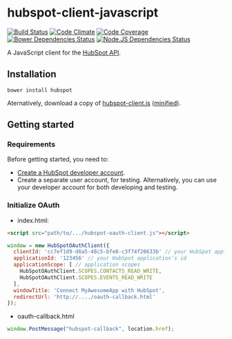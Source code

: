 hubspot-client-javascript
=========================

[![Build Status](https://img.shields.io/travis/amercier/hubspot-oauth-client/master.svg?style=flat-square)](https://travis-ci.org/amercier/hubspot-oauth-client)
[![Code Climate](https://img.shields.io/codeclimate/github/amercier/hubspot-oauth-client.svg?style=flat-square)](https://codeclimate.com/github/amercier/hubspot-oauth-client)
[![Code Coverage](https://img.shields.io/codeclimate/coverage/github/amercier/hubspot-oauth-client.svg?style=flat-square)](https://codeclimate.com/github/amercier/hubspot-oauth-client)
[![Bower Dependencies Status](https://www.versioneye.com/user/projects/54c555df49fdf25cd9000002/badge.svg?style=flat-square)](https://www.versioneye.com/user/projects/54c555df49fdf25cd9000002)
[![Node.JS Dependencies Status](https://www.versioneye.com/user/projects/54c5577d49fdf2d607000054/badge.svg?style=flat-square)](https://www.versioneye.com/user/projects/54c5577d49fdf2d607000054)

A JavaScript client for the [HubSpot API](http://developers.hubspot.com/).

Installation
------------

    bower install hubspot

Aternatively, download a copy of [hubspot-client.js](dist/hubspot-client.js)
([minified](dist/hubspot-client.min.js)).


Getting started
---------------

### Requirements

Before getting started, you need to:
- [Create a HubSpot developer account](https://app.hubspot.com/developers/signup).
- Create a separate user account, for testing. Alternatively, you can use your developer account for
  both developing and testing.

### Initialize OAuth

- index.html:

```html
<script src="path/to/.../hubspot-oauth-client.js"></script>
```

```javascript
window = new HubSpotOAuthClient({
  clientId: 'cc7ef1d9-d6a5-48c5-bfe8-c3f74f20633b' // your HubSpot application's HubSpot client id
  applicationId: '123456' // your HubSpot application's id
  applicationScope: [ // application scopes
    HubSpotOAuthClient.SCOPES.CONTACTS_READ_WRITE,
    HubSpotOAuthClient.SCOPES.EVENTS_READ_WRITE
  ],
  windowTitle: 'Connect MyAwesomeApp with HubSpot',
  redirectUrl: 'http://..../oauth-callback.html'
});
```

- oauth-callback.html

```javascript
window.PostMessage("hubspot-callback", location.href);
```
